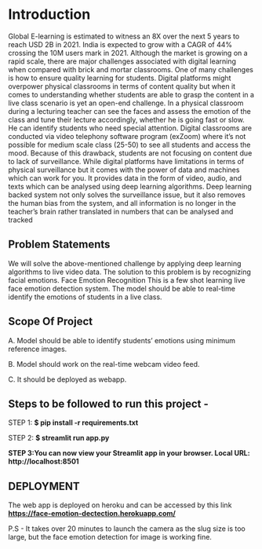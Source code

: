 # Introduction

Global E-learning is estimated to witness an 8X over the next 5 years to reach USD 2B in 2021. India is expected to grow with a CAGR of 44% crossing the 10M users mark in 2021. Although the market is growing on a rapid scale, there are major challenges associated with digital learning when compared with brick and mortar classrooms. One of many challenges is how to ensure quality learning for students. Digital platforms might overpower physical classrooms in terms of content quality but when it comes to understanding whether students are able to grasp the content in a live class scenario is yet an open-end challenge. In a physical classroom during a lecturing teacher can see the faces and assess the emotion of the class and tune their lecture accordingly, whether he is going fast or slow. He can identify students who need special attention. Digital classrooms are conducted via video telephony software program (exZoom) where it’s not possible for medium scale class (25-50) to see all students and access the mood. Because of this drawback, students are not focusing on content due to lack of surveillance. While digital platforms have limitations in terms of physical surveillance but it comes with the power of data and machines which can work for you. It provides data in the form of video, audio, and texts which can be analysed using deep learning algorithms. Deep learning backed system not only solves the surveillance issue, but it also removes the human bias from the system, and all information is no longer in the teacher’s brain rather translated in numbers that can be analysed and tracked

## Problem Statements

We will solve the above-mentioned challenge by applying deep learning algorithms to live video data. The solution to this problem is by recognizing facial emotions. Face Emotion Recognition This is a few shot learning live face emotion detection system. The model should be able to real-time identify the emotions of students in a live class.

## Scope Of Project

A. Model should be able to identify students’ emotions using minimum reference images.

B. Model should work on the real-time webcam video feed.

C. It should be deployed as webapp.

## Steps to be followed to run this project -

STEP 1:
**$ pip install -r requirements.txt**

STEP 2:
**$ streamlit run app.py**

**STEP 3:You can now view your Streamlit app in your browser. Local URL: http://localhost:8501**

## DEPLOYMENT

The web app is deployed on heroku and can be accessed by this link
**https://face-emotion-dectection.herokuapp.com/**

P.S - It takes over 20 minutes to launch the camera as the slug size is too large, but the face emotion detection for image is working fine.

